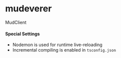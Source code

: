 # mudeverer

MudClient

#### Special Settings

- Nodemon is used for runtime live-reloading
- Incremental compiling is enabled in `tsconfig.json`
